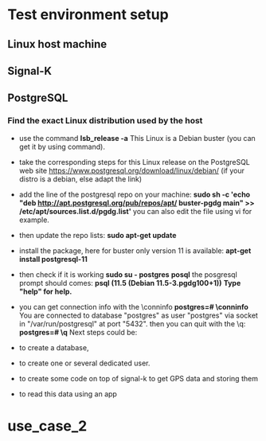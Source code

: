 # Test environment setup
## Linux host machine
## Signal-K 
## PostgreSQL

### Find the exact Linux distribution used by the host
- use the command **lsb_release -a**
This Linux is a Debian buster (you can get it by using  command).

- take the corresponding steps for this Linux release on the PostgreSQL web site https://www.postgresql.org/download/linux/debian/ (if your distro is a debian, else adapt the link)

- add the line of the postgresql repo on your machine:
**sudo sh -c 'echo "deb http://apt.postgresql.org/pub/repos/apt/ buster-pgdg main" >> /etc/apt/sources.list.d/pgdg.list'**
you can also edit the file using vi for example.

- then update the repo lists:
**sudo apt-get update**

- install the package, here for buster only version 11 is available:
**apt-get install postgresql-11**

- then check if it is working
**sudo su - postgres**
**posql**
the posgresql prompt should comes:
**psql (11.5 (Debian 11.5-3.pgdg100+1))**
**Type "help" for help.**
- you can get connection info with the \conninfo
**postgres=# \conninfo**
You are connected to database "postgres" as user "postgres" via socket in "/var/run/postgresql" at port "5432".
then you can quit with the \q:
**postgres=# \q**
Next steps could be:
- to create a database,
- to create one or several dedicated user.
- to create some code on top of signal-k to get GPS data and storing them
- to read this data using an app

# use_case_2
